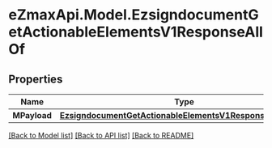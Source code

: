 
# eZmaxApi.Model.EzsigndocumentGetActionableElementsV1ResponseAllOf

## Properties

Name | Type | Description | Notes
------------ | ------------- | ------------- | -------------
**MPayload** | [**EzsigndocumentGetActionableElementsV1ResponseMPayload**](EzsigndocumentGetActionableElementsV1ResponseMPayload.md) |  | 

[[Back to Model list]](../README.md#documentation-for-models)
[[Back to API list]](../README.md#documentation-for-api-endpoints)
[[Back to README]](../README.md)

